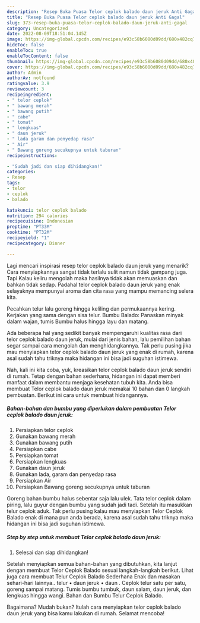 ```yaml
---
description: "Resep Buka Puasa Telor ceplok balado daun jeruk Anti Gagal"
title: "Resep Buka Puasa Telor ceplok balado daun jeruk Anti Gagal"
slug: 373-resep-buka-puasa-telor-ceplok-balado-daun-jeruk-anti-gagal
category: Uncategorized
date: 2022-08-09T18:51:04.145Z
image: https://img-global.cpcdn.com/recipes/e93c58b6080d09dd/680x482cq70/telor-ceplok-balado-daun-jeruk-foto-resep-utama.jpg
hideToc: false
enableToc: true
enableTocContent: false
thumbnail: https://img-global.cpcdn.com/recipes/e93c58b6080d09dd/680x482cq70/telor-ceplok-balado-daun-jeruk-foto-resep-utama.jpg
cover: https://img-global.cpcdn.com/recipes/e93c58b6080d09dd/680x482cq70/telor-ceplok-balado-daun-jeruk-foto-resep-utama.jpg
author: Admin
authorAv: notfound
ratingvalue: 3.9
reviewcount: 3
recipeingredient:
- " telor ceplok"
- " bawang merah"
- " bawang putih"
- " cabe"
- " tomat"
- " lengkuas"
- " daun jeruk"
- " lada garam dan penyedap rasa"
- " Air"
- " Bawang goreng secukupnya untuk taburan"
recipeinstructions:

- "Sudah jadi dan siap dihidangkan!"
categories:
- Resep
tags:
- telor
- ceplok
- balado

katakunci: telor ceplok balado 
nutrition: 294 calories
recipecuisine: Indonesian
preptime: "PT33M"
cooktime: "PT32M"
recipeyield: "1"
recipecategory: Dinner

---
```



Lagi mencari inspirasi resep telor ceplok balado daun jeruk yang menarik? Cara menyiapkannya sangat tidak terlalu sulit namun tidak gampang juga. Tapi Kalau keliru mengolah maka hasilnya tidak akan memuaskan dan bahkan tidak sedap. Padahal telor ceplok balado daun jeruk yang enak selayaknya mempunyai aroma dan cita rasa yang mampu memancing selera kita.


Pecahkan telur lalu goreng hingga keliling dan permukaannya kering. Kerjakan yang sama dengan sisa telur. Bumbu Balado: Panaskan minyak dalam wajan, tumis Bumbu halus hingga layu dan matang.

Ada beberapa hal yang sedikit banyak mempengaruhi kualitas rasa dari telor ceplok balado daun jeruk, mulai dari jenis bahan, lalu pemilihan bahan segar sampai cara mengolah dan menghidangkannya. Tak perlu pusing jika mau menyiapkan telor ceplok balado daun jeruk yang enak di rumah, karena asal sudah tahu triknya maka hidangan ini bisa jadi suguhan istimewa.


Nah, kali ini kita coba, yuk, kreasikan telor ceplok balado daun jeruk sendiri di rumah. Tetap dengan bahan sederhana, hidangan ini dapat memberi manfaat dalam membantu menjaga kesehatan tubuh kita. Anda bisa membuat Telor ceplok balado daun jeruk memakai 10 bahan dan 0 langkah pembuatan. Berikut ini cara untuk membuat hidangannya.

<!--inarticleads1-->

##### Bahan-bahan dan bumbu yang diperlukan dalam pembuatan Telor ceplok balado daun jeruk:

1. Persiapkan  telor ceplok
1. Gunakan  bawang merah
1. Gunakan  bawang putih
1. Persiapkan  cabe
1. Persiapkan  tomat
1. Persiapkan  lengkuas
1. Gunakan  daun jeruk
1. Gunakan  lada, garam dan penyedap rasa
1. Persiapkan  Air
1. Persiapkan  Bawang goreng secukupnya untuk taburan


Goreng bahan bumbu halus sebentar saja lalu ulek. Tata telor ceplok dalam piring, lalu guyur dengan bumbu yang sudah jadi tadi. Setelah itu masukkan telur ceplok aduk. Tak perlu pusing kalau mau menyiapkan Telor Ceplok Balado enak di mana pun anda berada, karena asal sudah tahu triknya maka hidangan ini bisa jadi suguhan istimewa. 

<!--inarticleads2-->

##### Step by step untuk membuat Telor ceplok balado daun jeruk:


1. Selesai dan siap dihidangkan!

Setelah menyiapkan semua bahan-bahan yang dibutuhkan, kita lanjut dengan membuat Telor Ceplok Balado sesuai langkah-langkah berikut. Lihat juga cara membuat Telur Ceplok Balado Sederhana Enak dan masakan sehari-hari lainnya.. telur • daun jeruk • daun . Ceplok telur satu per satu, goreng sampai matang. Tumis bumbu tumbuk, daun salam, daun jeruk, dan lengkuas hingga wangi. Bahan dan Bumbu Telur Ceplok Balado. 

Bagaimana? Mudah bukan? Itulah cara menyiapkan telor ceplok balado daun jeruk yang bisa kamu lakukan di rumah. Selamat mencoba!
